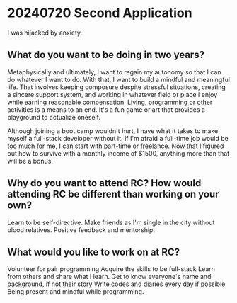 # 20240720 Second Application

I was hijacked by anxiety.

## What do you want to be doing in two years?

Metaphysically and ultimately, I want to regain my autonomy so that I can do whatever I want to do. With that, I want to build a mindful and meaningful life. That involves keeping composure despite stressful situations, creating a sincere support system, and working in whatever field or place I enjoy while earning reasonable compensation. Living, programming or other activities is a means to an end. It's a fun game or art that provides a playground to actualize oneself.

Although joining a boot camp wouldn't hurt, I have what it takes to make myself a full-stack developer without it. If I'm afraid a full-time job would be too much for me, I can start with part-time or freelance. Now that I figured out how to survive with a monthly income of $1500, anything more than that will be a bonus.

## Why do you want to attend RC? How would attending RC be different than working on your own?

Learn to be self-directive.
Make friends as I'm single in the city without blood relatives.
Positive feedback and mentorship.

## What would you like to work on at RC?

Volunteer for pair programming
Acquire the skills to be full-stack
Learn from others and share what I learn.
Get to know everyone's name and background, if not their story
Write codes and diaries every day if possible
Being present and mindful while programming.
